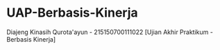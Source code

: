 # UAP-Berbasis-Kinerja
Diajeng Kinasih Qurota'ayun - 215150700111022 [Ujian Akhir Praktikum - Berbasis Kinerja]
